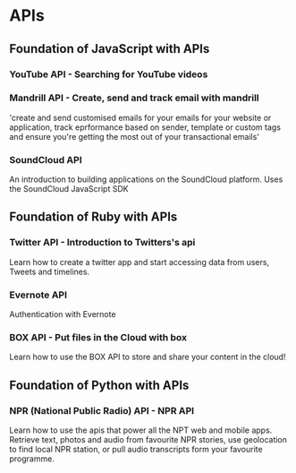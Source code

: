 # APIs 

## Foundation of JavaScript with APIs

### YouTube API - Searching for YouTube videos

### Mandrill API - Create, send and track email with mandrill
'create and send customised emails for your emails for your website or application, track eprformance based on sender, template or custom tags and 
ensure you're getting the most out of your transactional emails'

### SoundCloud API
An introduction to building applications on the SoundCloud platform. 
Uses the SoundCloud JavaScript SDK

## Foundation of Ruby with APIs

### Twitter API - Introduction to Twitters's api
Learn how to create a twitter app and start accessing data from users, Tweets and timelines. 

### Evernote API
Authentication with Evernote

### BOX API - Put files in the Cloud with box
Learn how to use the BOX API to store and share your content in the cloud!

## Foundation of Python with APIs

### NPR (National Public Radio) API - NPR API
Learn how to use the apis that power all the NPT web and mobile apps. 
Retrieve text, photos and audio from favourite NPR stories, use geolocation to find local NPR station, or pull 
audio transcripts form your favourite programme.
